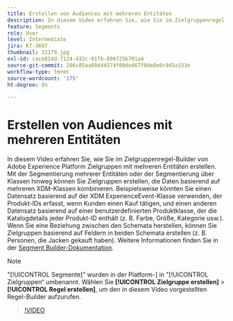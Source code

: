 ```yaml
---
title: Erstellen von Audiences mit mehreren Entitäten
description: In diesem Video erfahren Sie, wie Sie im Zielgruppenregel-Builder von Adobe Experience Platform Zielgruppen mit mehreren Entitäten erstellen.  Mit der Segmentierung mehrerer Entitäten oder der Segmentierung über Klassen hinweg können Sie Zielgruppen erstellen, die Daten basierend auf mehreren XDM-Klassen kombinieren.
feature: Segments
role: User
level: Intermediate
jira: KT-3697
thumbnail: 32179.jpg
exl-id: cace814d-7124-432c-91fb-896725b701a4
source-git-commit: 286c85aa88d44574f00ded67f0de8e0c945a153e
workflow-type: tm+mt
source-wordcount: '175'
ht-degree: 0%

---
```


# Erstellen von Audiences mit mehreren Entitäten

In diesem Video erfahren Sie, wie Sie im Zielgruppenregel-Builder von Adobe Experience Platform Zielgruppen mit mehreren Entitäten erstellen.  Mit der Segmentierung mehrerer Entitäten oder der Segmentierung über Klassen hinweg können Sie Zielgruppen erstellen, die Daten basierend auf mehreren XDM-Klassen kombinieren. Beispielsweise könnten Sie einen Datensatz basierend auf der XDM ExperienceEvent-Klasse verwenden, der Produkt-IDs erfasst, wenn Kunden einen Kauf tätigen, und einen anderen Datensatz basierend auf einer benutzerdefinierten Produktklasse, der die Katalogdetails jeder Produkt-ID enthält (z. B. Farbe, Größe, Kategorie usw.). Wenn Sie eine Beziehung zwischen den Schemata herstellen, können Sie Zielgruppen basierend auf Feldern in beiden Schemata erstellen (z. B. Personen, die Jacken gekauft haben). Weitere Informationen finden Sie in der [Segment Builder-Dokumentation](https://experienceleague.adobe.com/docs/experience-platform/segmentation/ui/segment-builder.html?lang=de).

<!--Segment context (segment payload) allows you to provide key contextual details, such as a visitor's abandoned cart contents, in your segment definition so you can send personalized messages.-->

>[!NOTE]
>
> &quot;[!UICONTROL Segmente]&quot; wurden in der Platform-] in &quot;[!UICONTROL Zielgruppen“ umbenannt. Wählen Sie **[!UICONTROL Zielgruppe erstellen]** > **[!UICONTROL Regel erstellen]**, um den in diesem Video vorgestellten Regel-Builder aufzurufen.

>[!VIDEO](https://video.tv.adobe.com/v/32179?learn=on&enablevpops)
